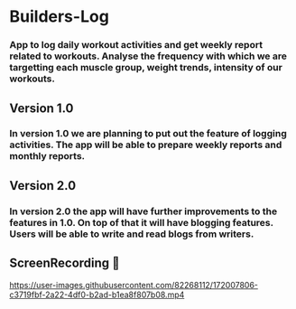 # Builders-Log

### App to log daily workout activities and get weekly report related to workouts. Analyse the frequency with which we are targetting each muscle group, weight trends, intensity of our workouts.

## Version 1.0 
### In version 1.0 we are planning to put out the feature of logging activities. The app will be able to prepare weekly reports and monthly reports.

## Version 2.0 
### In version 2.0 the app will have further improvements to the features in 1.0. On top of that it will have blogging features. Users will be able to write and read blogs from writers.


## ScreenRecording 🎥

https://user-images.githubusercontent.com/82268112/172007806-c3719fbf-2a22-4df0-b2ad-b1ea8f807b08.mp4

